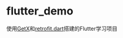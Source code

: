 # flutter_demo

使用[GetX](https://github.com/jonataslaw/getx/blob/master/README.zh-cn.md#%E5%85%B3%E4%BA%8E%E8%B7%AF%E7%94%B1%E7%AE%A1%E7%90%86%E7%9A%84%E6%9B%B4%E5%A4%9A%E7%BB%86%E8%8A%82)和[retrofit.dart](https://github.com/trevorwang/retrofit.dart/)搭建的Flutter学习项目
